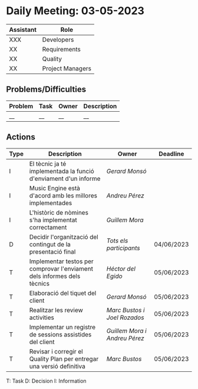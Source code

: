 # Daily Meeting: 03-05-2023

| Assistant | Role             |  
|-----------|------------------|
| XXX       | Developers       |   
| XX        | Requirements     |  
| XX        | Quality          |
| XX        | Project Managers |

## Problems/Difficulties

| Problem | Task  | Owner | Description |
|---------|-------|-------|-------------|
| __      | __    | __    | __          |

## Actions

| Type  | Description                                                              | Owner                         | Deadline   |
|-------|--------------------------------------------------------------------------|-------------------------------|------------|
| I     | El tècnic ja té implementada la funció d'enviament d'un informe          | _Gerard Monsó_                |            |
| I     | Music Engine està d'acord amb les millores implementades                 | _Andreu Pérez_                |            |
| I     | L'històric de nòmines s'ha implementat correctament                      | _Guillem Mora_                |            |
| D     | Decidir l'organització del contingut de la presentació final             | _Tots els participants_       | 04/06/2023 |
| T     | Implementar testos per comprovar l'enviament dels informes dels tècnics  | _Héctor del Egido_            | 05/06/2023 |
| T     | Elaboració del tiquet del client                                         | _Gerard Monsó_                | 05/06/2023 |
| T     | Realitzar les review activities                                          | _Marc Bustos i Joel Rozados_  | 05/06/2023 |
| T     | Implementar un registre de sessions assistides del client                | _Guillem Mora i Andreu Pérez_ | 05/06/2023 |
| T     | Revisar i corregir el Quality Plan per entregar una versió definitiva    | _Marc Bustos_                 | 05/06/2023 |

T: Task
D: Decision
I: Information